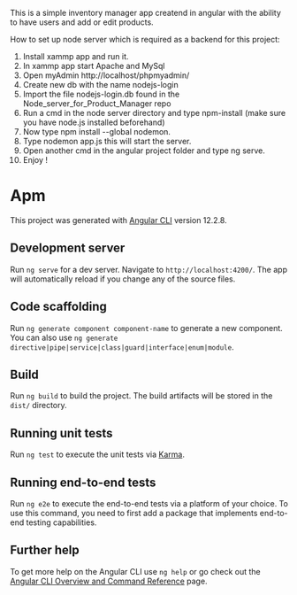 This is a simple inventory manager app creatend in angular with the ability to have users and add or edit products.

How to set up node server which is required as a backend for this project:
1. Install xammp app and run it.
2. In xammp app start Apache and MySql
3. Open myAdmin http://localhost/phpmyadmin/
4. Create new db with the name nodejs-login
5. Import the file nodejs-login.db found in the Node_server_for_Product_Manager repo
6. Run a cmd in the node server directory and type npm-install (make sure you have node.js installed beforehand)
7. Now type npm install --global nodemon.
8. Type nodemon app.js this will start the server.
9. Open another cmd in the angular project folder and type ng serve.
10. Enjoy !


# Apm

This project was generated with [Angular CLI](https://github.com/angular/angular-cli) version 12.2.8.

## Development server

Run `ng serve` for a dev server. Navigate to `http://localhost:4200/`. The app will automatically reload if you change any of the source files.

## Code scaffolding

Run `ng generate component component-name` to generate a new component. You can also use `ng generate directive|pipe|service|class|guard|interface|enum|module`.

## Build

Run `ng build` to build the project. The build artifacts will be stored in the `dist/` directory.

## Running unit tests

Run `ng test` to execute the unit tests via [Karma](https://karma-runner.github.io).

## Running end-to-end tests

Run `ng e2e` to execute the end-to-end tests via a platform of your choice. To use this command, you need to first add a package that implements end-to-end testing capabilities.

## Further help

To get more help on the Angular CLI use `ng help` or go check out the [Angular CLI Overview and Command Reference](https://angular.io/cli) page.
